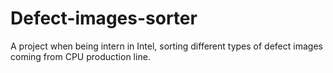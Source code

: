 # Defect-images-sorter
A project when being intern in Intel, sorting different types of defect images coming from CPU production line.
